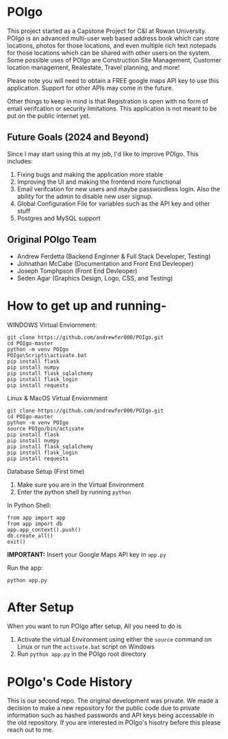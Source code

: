 # POIgo
This project started as a Capstone Project for C&amp;I at Rowan University. POIgo is an advanced multi-user web based address book which can store locations, photos for those locations, and even multiple rich text notepads for those locations which can be shared with other users on the system. Some possible uses of POIgo are Construction Site Management, Customer location management, Realestate, Travel planning, and more! 

Please note you will need to obtain a FREE google maps API key to use this application. Support for other APIs may come in the future.  

Other things to keep in mind is that Registration is open with no form of email verifcation or security limitations. This application is not meant to be put on the public internet yet.

## Future Goals (2024 and Beyond)
Since I may start using this at my job, I'd like to improve POIgo. This includes:
1. Fixing bugs and making the application more stable
2. Improving the UI and making the frontend more functional
3. Email verifcation for new users and maybe passwordless login. Also the ability for the admin to disable new user signup.
4. Global Configuration File for variables such as the API key and other stuff
5. Postgres and MySQL support


## Original POIgo Team
- Andrew Ferdetta (Backend Enginner &amp; Full Stack Developer, Testing)
- Johnathan McCabe (Documentation and Front End Devleoper)
- Joseph Tomphpson (Front End Devleoper)
- Seden Agar (Graphics Design, Logo, CSS, and Testing)

# How to get up and running-

WINDOWS Virtual Enviornment:
```
git clone https://github.com/andrewfer000/POIgo.git
cd POIgo-master
python -m venv POIgo
POIgo\Scripts\activate.bat
pip install flask
pip install numpy
pip install flask_sqlalchemy
pip install flask_login
pip install requests
```

Linux & MacOS Virtual Enviornment
```
git clone https://github.com/andrewfer000/POIgo.git
cd POIgo-master
python -m venv POIgo
source POIgo/bin/activate
pip install flask
pip install numpy
pip install flask_sqlalchemy
pip install flask_login
pip install requests
```

Database Setup (First time)
1. Make sure you are in the Virtual Environment
2. Enter the python shell by running `python`

In Python Shell:
```
from app import app
from app import db
app.app_context().push()
db.create_all()
exit() 
```

**IMPORTANT:** Insert your Google Maps API key in `app.py`


Run the app:

```
python app.py
```

# After Setup
When you want to run POIgo after setup, All you need to do is
1. Activate the virtual Environment using either the `source` command on Linux or run the `activate.bat` script on Windows
2. Run `python app.py` in the POIgo root directory


# POIgo's Code History
This is our second repo. The original development was private. We made a decision to make a new repository for the public code due to private information such as hashed passwords and API keys being accessable in the old repository. If you are interested in POIgo's hisotry before this please reach out to me.

